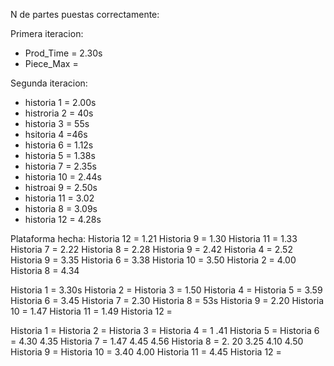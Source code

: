 N de partes puestas correctamente:

Primera iteracion:


- Prod_Time = 2.30s
- Piece_Max = 

Segunda iteracion:
- historia 1 = 2.00s
- histroria 2 = 40s
- historia 3 = 55s
- hsitoria 4 =46s
- historia 6 = 1.12s
- historia 5 = 1.38s
- historia 7 = 2.35s
- historia 10 = 2.44s
- histroai 9 = 2.50s
- historia 11 = 3.02
- historia 8 = 3.09s
- historia 12 = 4.28s



Plataforma hecha:
Historia 12 = 1.21
Historia 9 = 1.30
Historia 11 = 1.33
Historia 7 = 2.22
Historia 8 = 2.28
Historia 9 = 2.42
Historia 4 = 2.52
Historia 9 = 3.35
Historia 6 = 3.38
Historia 10 = 3.50
Historia 2 = 4.00
Historia 8 = 4.34





Historia 1 = 3.30s
Historia 2 =
Historia 3 = 1.50
Historia 4 =
Historia 5 = 3.59
Historia 6 = 3.45
Historia 7 = 2.30
Historia 8 = 53s
Historia 9 = 2.20
Historia 10 = 1.47
Historia 11 = 1.49
Historia 12 =



Historia 1 = 
Historia 2 =
Historia 3 = 
Historia 4 = 1 .41
Historia 5 = 
Historia 6 = 4.30 4.35
Historia 7 = 1.47 4.45 4.56
Historia 8 = 2. 20 3.25 4.10 4.50
Historia 9 = 
Historia 10 =  3.40 4.00
Historia 11 = 4.45
Historia 12 = 



